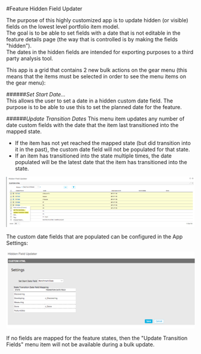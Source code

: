 #Feature Hidden Field Updater

The purpose of this highly customized app is to update hidden (or visible) fields on the lowest level portfolio item model.  
The goal is to be able to set fields with a date that is not editable in the feature details page (the way that is controlled is by making the fields "hidden").  
The dates in the hidden fields are intended for exporting purposes to a third party analysis tool.  

This app is a grid that contains 2 new bulk actions on the gear menu (this means that the items must be selected in order to see the menu items on the gear menu):

######*Set Start Date...*  
This allows the user to set a date in a hidden custom date field.  The purpose is to be able to use this to set the planned date for the feature.  

######*Update Transition Dates*
This menu item updates any number of date custom fields with the date that the item last transitioned into the mapped state.  
* If the item has not yet reached the mapped state (but did transition into it in the past), the custom date field will not be populated for that state.  
* If an item has transitioned into the state multiple times, the date populated will be the latest date that the item has transitioned into the state.  

![ScreenShot](/images/feature-hidden-field-updater.png)
      
The custom date fields that are populated can be configured in the App Settings:  
      
![ScreenShot](/images/feature-hidden-field-updater-app-settings.png)

If no fields are mapped for the feature states, then the "Update Transition Fields" menu item will not be available during a bulk update.  
